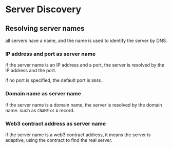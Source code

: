 # Server Discovery

## Resolving server names

all servers have a name, and the name is used to identify the server by DNS.

### IP address and port as server name

if the server name is an IP address and a port, the server is resolved by the IP address and the port.

if no port is specified, the default port is `8848`.

### Domain name as server name

if the server name is a domain name, the server is resolved by the domain name. such as `CNAME` or `A` record.

### Web3 contract address as server name

if the server name is a web3 contract address, it means the server is adaptive, using the contract to find the real server.
